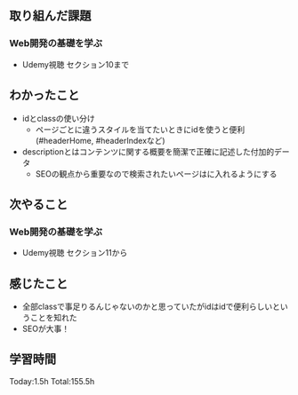 ## 取り組んだ課題
### Web開発の基礎を学ぶ
- Udemy視聴 セクション10まで
## わかったこと
- idとclassの使い分け
	- ページごとに違うスタイルを当てたいときにidを使うと便利(#headerHome, #headerIndexなど)
- descriptionとはコンテンツに関する概要を簡潔で正確に記述した付加的データ
	- SEOの観点から重要なので検索されたいページはに入れるようにする
## 次やること
### Web開発の基礎を学ぶ
- Udemy視聴 セクション11から
## 感じたこと
- 全部classで事足りるんじゃないのかと思っていたがidはidで便利らしいということを知れた
- SEOが大事！
## 学習時間
Today:1.5h Total:155.5h
